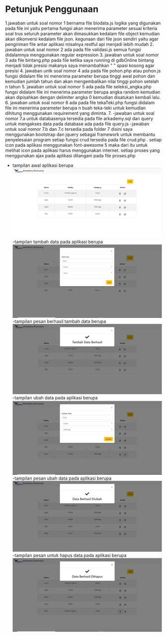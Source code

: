 # Petunjuk Penggunaan
1.jawaban untuk soal nomor 1 bernama file biodata.js logika yang digunakan pada file ini yaitu pertama fungsi akan menerima parameter sesuai kriteria soal trus seluruh parameter akan dimasukkan kedalam file object kemudian akan dikonversi kedalam file json. kegunaan dari file json sendiri yaitu agar pengiriman file antar aplikasi misalnya restful api menjadi lebih mudah
2. jawaban untuk soal nomor 2 ada pada file validasi.js semua fungsi didalamnya menggunakan regular expression
3. jawaban untuk soal nomor 3 ada file bintang.php pada file ketika saya running di gdbOnline bintang menjadi tidak presisi makanya saya menambahkan " " spasi kosong agar presisi
4. jawaban untk soal nomor 4 ada pada file pohon.php atau pohon.js fungsi didalam file ini menerima parameter berupa tinggi awal pohon dan kemudian jumlah tahun dan akan mengembalikan nilai tinggi pohon setelah n tahun
5. jawaban untuk soal nomor 5 ada pada file seleksi_angka.php fungsi didalam file ini menerima parameter berupa angka random kemudian akan dipisahkan dengan delimiter angka 0 kemudian disatukan kembali lalu.
6. jawaban untuk soal nomor 6 ada pada file tekaTeki.php fungsi didalam file ini menerima parameter berupa n buah teka-teki untuk kemudian dihitung menggunakan requirement yang diminta.
7. -jawaban untuk soal nomor 7.a untuk databasenya tersedia pada file arkademy.sql dan query untuk mengakses data pada database ada pada file query.js
   -jawaban untuk soal nomor 7.b dan 7.c tersedia pada folder 7 disini saya menggunakan bootstrap dan jquery sebagai framework untuk membantu penyelesaian program setiap fungsi crud tersedia pada file crud.php . setiap icon pada aplikasi menggunakan font-awesome 5 maka dari itu untuk melihat icon pada aplikasi harus menggunakan internet. setiap proses yang menggunakan ajax pada aplikasi ditangani pada file proses.php
   - tampilan awal aplikasi berupa
   ![Tampilan awal aplikasi](awal.png)
   -tampilan tambah data pada aplikasi berupa
   ![Tampilan Tambah data](tambah.png)
   -tampilan pesan berhasil tambah data berupa
   ![Tampilan pesan tambah](pesan_tambah.png)
   -tampilan ubah data pada aplikasi berupa
   ![Tampilan ubah data](ubah.png)
   -tampilan pesan ubah data pada aplikasi berupa
   ![Tampilan pesan ubah](pesan_ubah.png)
   -tampilan pesan untuk hapus data pada aplikasi berupa
   ![Tampilan awal aplikasi](pesan_hapus.png)
